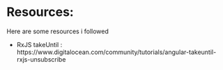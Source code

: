 # Resources:
Here are some resources i followed

<ul>
<li> RxJS takeUntil : https://www.digitalocean.com/community/tutorials/angular-takeuntil-rxjs-unsubscribe </li>
</ul>
